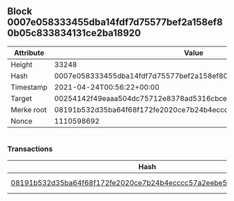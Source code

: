 ## Block 0007e058333455dba14fdf7d75577bef2a158ef80b05c833834131ce2ba18920

Attribute | Value
--- | ---
Height | 33248
Hash | 0007e058333455dba14fdf7d75577bef2a158ef80b05c833834131ce2ba18920
Timestamp | 2021-04-24T00:56:22+00:00
Target | 00254142f49eaaa504dc75712e8378ad5316cbcead634704b3734b6271167cc4
Merke root | 08191b532d35ba64f68f172fe2020ce7b24b4ecccc57a2eebe53b5522b1beba0
Nonce | 1110598692

```

```

### Transactions

Hash | Amount
--- | ---
[08191b532d35ba64f68f172fe2020ce7b24b4ecccc57a2eebe53b5522b1beba0](08191b532d35ba64f68f172fe2020ce7b24b4ecccc57a2eebe53b5522b1beba0.md) | 10.00000000 SKEPTI 

